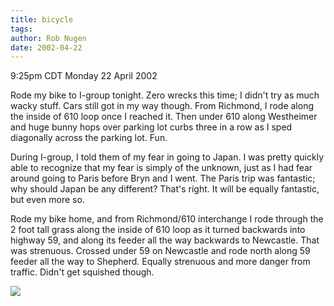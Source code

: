 ```yaml
---
title: bicycle
tags: 
author: Rob Nugen
date: 2002-04-22
---
```


<title></title>
<p class=date>9:25pm CDT Monday 22 April 2002</p>

<p>Rode my bike to I-group tonight.  Zero wrecks this time; I didn't
try as much wacky stuff.  Cars still got in my way though.  From
Richmond, I rode along the inside of 610 loop once I reached it.  Then
under 610 along Westheimer and huge bunny hops over parking lot curbs
three in a row as I sped diagonally across the parking lot.  Fun.</p>

<p>During I-group, I told them of my fear in going to Japan.  I was
pretty quickly able to recognize that my fear is simply of the
unknown, just as I had fear around going to Paris before Bryn and I
went.  The Paris trip was fantastic; why should Japan be any
different?  That's right.  It will be equally fantastic, but even more
so.</p>

<p>Rode my bike home, and from Richmond/610 interchange I rode through
the 2 foot tall grass along the inside of 610 loop as it turned
backwards into highway 59, and along its feeder all the way backwards
to Newcastle.  That was strenuous.  Crossed under 59 on Newcastle and
rode north along 59 feeder all the way to Shepherd.  Equally strenuous
and more danger from traffic.  Didn't get squished though.</p>

<p><img src='/images/rob/wL-ROB.gif'/></p>

